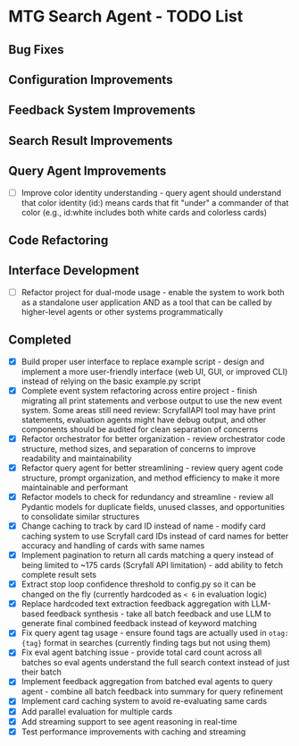 # MTG Search Agent - TODO List

## Bug Fixes

## Configuration Improvements

## Feedback System Improvements

## Search Result Improvements

## Query Agent Improvements
- [ ] Improve color identity understanding - query agent should understand that color identity (id:) means cards that fit "under" a commander of that color (e.g., id:white includes both white cards and colorless cards)

## Code Refactoring

## Interface Development
- [ ] Refactor project for dual-mode usage - enable the system to work both as a standalone user application AND as a tool that can be called by higher-level agents or other systems programmatically

## Completed
- [X] Build proper user interface to replace example script - design and implement a more user-friendly interface (web UI, GUI, or improved CLI) instead of relying on the basic example.py script
- [X] Complete event system refactoring across entire project - finish migrating all print statements and verbose output to use the new event system. Some areas still need review: ScryfallAPI tool may have print statements, evaluation agents might have debug output, and other components should be audited for clean separation of concerns
- [X] Refactor orchestrator for better organization - review orchestrator code structure, method sizes, and separation of concerns to improve readability and maintainability
- [X] Refactor query agent for better streamlining - review query agent code structure, prompt organization, and method efficiency to make it more maintainable and performant
- [X] Refactor models to check for redundancy and streamline - review all Pydantic models for duplicate fields, unused classes, and opportunities to consolidate similar structures
- [X] Change caching to track by card ID instead of name - modify card caching system to use Scryfall card IDs instead of card names for better accuracy and handling of cards with same names
- [X] Implement pagination to return all cards matching a query instead of being limited to ~175 cards (Scryfall API limitation) - add ability to fetch complete result sets
- [X] Extract stop loop confidence threshold to config.py so it can be changed on the fly (currently hardcoded as `< 6` in evaluation logic)
- [X] Replace hardcoded text extraction feedback aggregation with LLM-based feedback synthesis - take all batch feedback and use LLM to generate final combined feedback instead of keyword matching
- [X] Fix query agent tag usage - ensure found tags are actually used in `otag:{tag}` format in searches (currently finding tags but not using them)
- [X] Fix eval agent batching issue - provide total card count across all batches so eval agents understand the full search context instead of just their batch
- [X] Implement feedback aggregation from batched eval agents to query agent - combine all batch feedback into summary for query refinement
- [X] Implement card caching system to avoid re-evaluating same cards
- [X] Add parallel evaluation for multiple cards
- [X] Add streaming support to see agent reasoning in real-time
- [X] Test performance improvements with caching and streaming